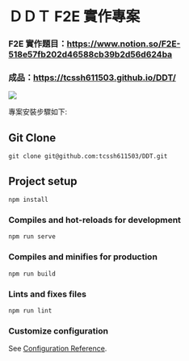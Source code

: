 # ＤＤＴ F2E 實作專案

### F2E 實作題目：https://www.notion.so/F2E-518e57fb202d46588cb39b2d56d624ba
### 成品：https://tcssh611503.github.io/DDT/

![](https://i.imgur.com/6t2S3rt.png)


專案安裝步驟如下:

## Git Clone

```
git clone git@github.com:tcssh611503/DDT.git
```

## Project setup
```
npm install
```

### Compiles and hot-reloads for development
```
npm run serve
```

### Compiles and minifies for production
```
npm run build
```

### Lints and fixes files
```
npm run lint
```

### Customize configuration
See [Configuration Reference](https://cli.vuejs.org/config/).
